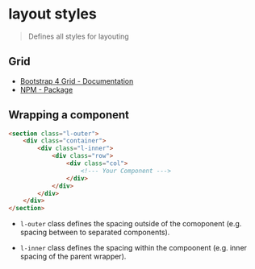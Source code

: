 # layout styles

> Defines all styles for layouting

## Grid

-  [Bootstrap 4 Grid - Documentation](https://getbootstrap.com/docs/4.0/layout/grid/)
-  [NPM - Package](https://www.npmjs.com/package/bootstrap-4-grid)

## Wrapping a component

```html
<section class="l-outer">
	<div class="container">
		<div class="l-inner">
			<div class="row">
				<div class="col">
					<!--- Your Component --->
				</div>
			</div>
		</div>
	</div>
</section>
```

-  `l-outer` class defines the spacing outside of the comoponent (e.g. spacing between to separated components).

-  `l-inner` class defines the spacing within the compoonent (e.g. inner spacing of the parent wrapper).
